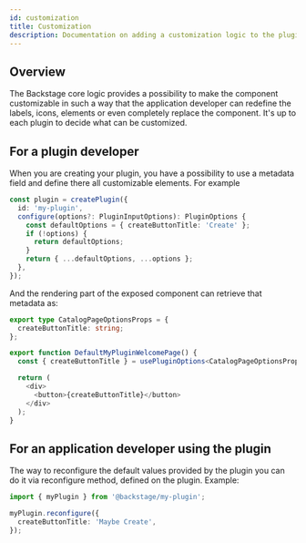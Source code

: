 ```yaml
---
id: customization
title: Customization
description: Documentation on adding a customization logic to the plugin
---
```


## Overview

The Backstage core logic provides a possibility to make the component customizable in such a way that the application
developer can redefine the labels, icons, elements or even completely replace the component. It's up to each plugin
to decide what can be customized.

## For a plugin developer

When you are creating your plugin, you have a possibility to use a metadata field and define there all
customizable elements. For example

```typescript jsx
const plugin = createPlugin({
  id: 'my-plugin',
  configure(options?: PluginInputOptions): PluginOptions {
    const defaultOptions = { createButtonTitle: 'Create' };
    if (!options) {
      return defaultOptions;
    }
    return { ...defaultOptions, ...options };
  },
});
```

And the rendering part of the exposed component can retrieve that metadata as:

```typescript jsx
export type CatalogPageOptionsProps = {
  createButtonTitle: string;
};

export function DefaultMyPluginWelcomePage() {
  const { createButtonTitle } = usePluginOptions<CatalogPageOptionsProps>();

  return (
    <div>
      <button>{createButtonTitle}</button>
    </div>
  );
}
```

## For an application developer using the plugin

The way to reconfigure the default values provided by the plugin you can do it via reconfigure method, defined on the
plugin. Example:

```typescript jsx
import { myPlugin } from '@backstage/my-plugin';

myPlugin.reconfigure({
  createButtonTitle: 'Maybe Create',
});
```
